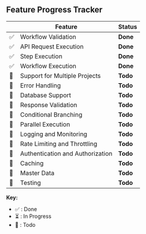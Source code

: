 ## Feature Progress Tracker

|     | Feature                          | Status   |
| --- | -------------------------------- | -------- |
| ✅  | Workflow Validation              | **Done** |
| ✅  | API Request Execution            | **Done** |
| ✅  | Step Execution                   | **Done** |
| ✅  | Workflow Execution               | **Done** |
| 🚧  | Support for Multiple Projects    | **Todo** |
| 🚧  | Error Handling                   | **Todo** |
| 🚧  | Database Support                 | **Todo** |
| 🚧  | Response Validation              | **Todo** |
| 🚧  | Conditional Branching            | **Todo** |
| 🚧  | Parallel Execution               | **Todo** |
| 🚧  | Logging and Monitoring           | **Todo** |
| 🚧  | Rate Limiting and Throttling     | **Todo** |
| 🚧  | Authentication and Authorization | **Todo** |
| 🚧  | Caching                          | **Todo** |
| 🚧  | Master Data                      | **Todo** |
| 🚧  | Testing                          | **Todo** |

**Key:**

- ✅ : Done
- ⏳ : In Progress
- 🚧 : Todo
